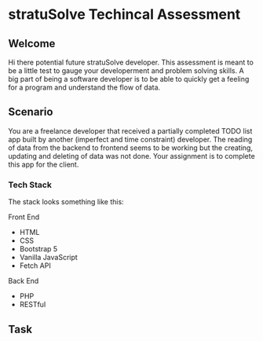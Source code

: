 # stratuSolve Techincal Assessment

## Welcome
Hi there potential future stratuSolve developer. This assessment is meant to be a little test to gauge your developerment and problem solving skills. 
A big part of being a software developer is to be able to quickly get a feeling for a program and understand the flow of data. 

## Scenario
You are a freelance developer that received a partially completed TODO list app built by another (imperfect and time constraint) developer. The reading of data from the backend to frontend seems to be working but the creating, updating and deleting of data was not done. Your assignment is to complete this app for the client.

### Tech Stack
The stack looks something like this:

Front End
- HTML
- CSS
- Bootstrap 5
- Vanilla JavaScript
- Fetch API

Back End
- PHP
- RESTful

## Task



